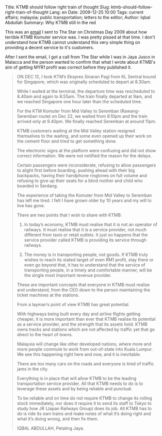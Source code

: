 Title: KTMB should follow right train of thought
Slug: ktmb-should-follow-right-train-of-thought
Lang: en
Date: 2009-12-25 10:00
Tags: current affairs; malaysia; public transportation; letters to the editor;
Author: Iqbal Abdullah
Summary: Why KTMB still in the red

This was an [email](http://bit.ly/TxHZCy) I sent to The Star on Christmas Day 2009 about how terrible
KTMB Komuter service was. I was pretty pissed at that time. I don't understand
how KTMB cannot understand this very simple thing on providing a decent service to
it's customers.

After I sent the email, I got a call from The Star while I was in Jaya Jusco in
Malacca and the person wanted to confirm that what I wrote about KTMB's aim of
getting MYR1 profit was correct before they published it.

> ON DEC 12, I took KTM’s Ekspres Sinaran Pagi from KL Sentral bound for
> Singapore, which was originally scheduled to depart at 8.30am.
> 
> While I waited at the terminal, the departure time was rescheduled to 8.40am
> and again to 8.55am. The train finally departed at 9am, and we reached
> Singapore one hour later than the scheduled time.
> 
> For the KTM Komuter from Mid Valley to Seremban (Rawang-Seremban route) on
> Dec 22, we waited from 9.10pm and the train arrived only at 9.40pm. We
> finally reached Seremban at around 11pm.
> 
> KTMB customers waiting at the Mid Valley station resigned themselves to the
> waiting, and some even opened up their work on the cement floor and tried to
> get something done.
> 
> The electronic signs at the platform were confusing and did not show correct
> information. We were not notified the reason for the delays.
> 
> Certain passengers were inconsiderate, refusing to allow passengers to alight
> first before boarding, pushing ahead with their big backpacks, having their
> handphone ringtones on full volume and refusing to give up their seats for a
> blind mother and child who boarded in Serdang.
> 
> The experience of taking the Komuter from Mid Valley to Seremban has left me
> tired. I felt I have grown older by 10 years and my will to live has gone.
> 
> There are two points that I wish to share with KTMB:
> 
>    1. In today’s economy, KTMB must realise that it is not an operator of
>       railways. It must realise that it is a service provider, not much different
>       from taxis or retail outlets. It just so happens that the service provider
>       called KTMB is providing its service through railways.
> 
>    1. The money is in transporting people, not goods. If KTMB truly wishes to
>    reach its stated target of even RM1 profit, stay there or even go beyond
>    that, it has to understand that the service of transporting people, in a
>    timely and comfortable manner, will be the single most important revenue
>    provider.
> 
> These are important concepts that everyone in KTMB must realise and
> understand, from the CEO down to the person maintaining the ticket machines
> at the stations.
> 
> From a layman’s point of view KTMB has great potential.
> 
> With highways being built every day and airline flights getting cheaper, it
> is more important than ever that KTMB realise its potential as a service
> provider, and the strength that its assets hold. KTMB owns tracks and
> stations which are not affected by traffic yet that go direct to the heart of
> towns.
> 
> Malaysia will change like other developed nations, where more and more people
> commute to work from out-of-state into Kuala Lumpur. We see this happening
> right here and now, and it is inevitable.
> 
> There are too many cars on the roads and everyone is tired of traffic jams in
> the city.
> 
> Everything is in place that will allow KTMB to be the leading transportation
> service provider. All that KTMB needs to do is to leverage these assets and
> by being reliable and punctual.
> 
> To be reliable and on time do not require KTMB to change its rolling stock
> immediately, nor does it require it to send its staff to Tokyo to study how
> JR (Japan Railways Group) does its job. All KTMB has to do is ride its own
> trains and make notes of what it’s doing right and what it’s doing wrong, and
> then fix them.
> 
> IQBAL ABDULLAH, 
> Petaling Jaya.

